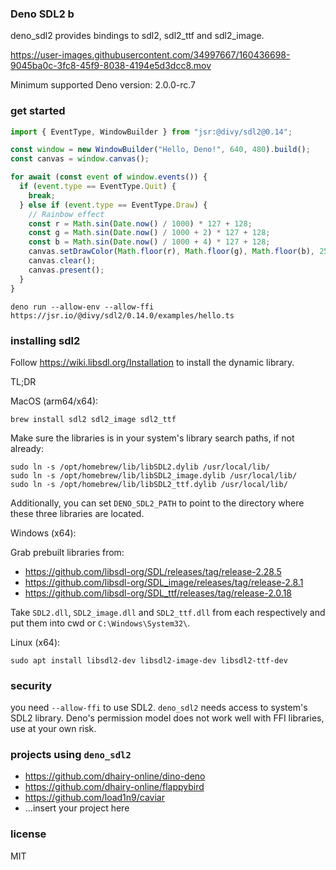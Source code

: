 ### Deno SDL2 b

deno_sdl2 provides bindings to sdl2, sdl2_ttf and sdl2_image.

https://user-images.githubusercontent.com/34997667/160436698-9045ba0c-3fc8-45f9-8038-4194e5d3dcc8.mov

Minimum supported Deno version: 2.0.0-rc.7

### get started

```typescript
import { EventType, WindowBuilder } from "jsr:@divy/sdl2@0.14";

const window = new WindowBuilder("Hello, Deno!", 640, 480).build();
const canvas = window.canvas();

for await (const event of window.events()) {
  if (event.type == EventType.Quit) {
    break;
  } else if (event.type == EventType.Draw) {
    // Rainbow effect
    const r = Math.sin(Date.now() / 1000) * 127 + 128;
    const g = Math.sin(Date.now() / 1000 + 2) * 127 + 128;
    const b = Math.sin(Date.now() / 1000 + 4) * 127 + 128;
    canvas.setDrawColor(Math.floor(r), Math.floor(g), Math.floor(b), 255);
    canvas.clear();
    canvas.present();
  }
}
```

```shell
deno run --allow-env --allow-ffi https://jsr.io/@divy/sdl2/0.14.0/examples/hello.ts
```

### installing sdl2

Follow https://wiki.libsdl.org/Installation to install the dynamic library.

TL;DR

MacOS (arm64/x64):

```shell
brew install sdl2 sdl2_image sdl2_ttf
```

Make sure the libraries is in your system's library search paths, if not
already:

```shell
sudo ln -s /opt/homebrew/lib/libSDL2.dylib /usr/local/lib/
sudo ln -s /opt/homebrew/lib/libSDL2_image.dylib /usr/local/lib/
sudo ln -s /opt/homebrew/lib/libSDL2_ttf.dylib /usr/local/lib/
```

Additionally, you can set `DENO_SDL2_PATH` to point to the directory where these
three libraries are located.

Windows (x64):

Grab prebuilt libraries from:

- https://github.com/libsdl-org/SDL/releases/tag/release-2.28.5
- https://github.com/libsdl-org/SDL_image/releases/tag/release-2.8.1
- https://github.com/libsdl-org/SDL_ttf/releases/tag/release-2.0.18

Take `SDL2.dll`, `SDL2_image.dll` and `SDL2_ttf.dll` from each respectively and
put them into cwd or `C:\Windows\System32\`.

Linux (x64):

```shell
sudo apt install libsdl2-dev libsdl2-image-dev libsdl2-ttf-dev
```

### security

you need `--allow-ffi` to use SDL2. `deno_sdl2` needs access to system's SDL2
library. Deno's permission model does not work well with FFI libraries, use at
your own risk.

### projects using `deno_sdl2`

- https://github.com/dhairy-online/dino-deno
- https://github.com/dhairy-online/flappybird
- https://github.com/load1n9/caviar
- ...insert your project here

### license

MIT
